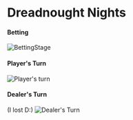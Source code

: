# Dreadnought Nights

#### Betting
![BettingStage](https://i.imgur.com/Lxf6hE2.gif)

#### Player's Turn
![Player's turn](https://i.imgur.com/XE9yPEG.gif)

#### Dealer's Turn
(I lost D:)
![Dealer's Turn](https://i.imgur.com/myw2sYn.gif)
